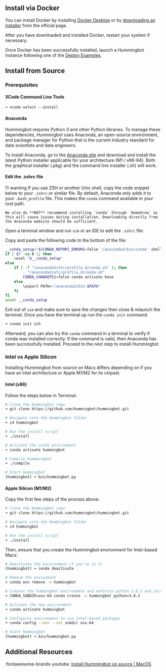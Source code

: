 ## Install via Docker

You can install Docker by installing [Docker Desktop](https://docs.docker.com/desktop/install/windows-install/) or by [downloading an installer](https://docs.docker.com/docker-for-mac/install/) from the official page.

After you have downloaded and installed Docker, restart your system if necessary.

Once Docker has been successfully installed, launch a Hummingbot instance following one of the [Deploy Examples](/installation/deploy/).

## Install from Source

### Prerequisites

#### XCode Command Line Tools

```
➜ xcode-select --install
```

#### Anaconda

Hummingbot requires Python 3 and other Python libraries. To manage these dependencies, Hummingbot uses Anaconda, an open-source environment, and package manager for Python that is the current industry standard for data scientists and data engineers.

To install Anaconda, go to the [Anaconda site](https://www.anaconda.com/products/distribution#Downloads) and download and install the latest Python installer applicable for your architecture (M1 / x86-64). Both the graphical installer (.pkg) and the command line installer (.sh) will work.

#### Edit the .zshrc file

!!! warning
    If you use ZSH or another Unix shell, copy the code snippet below to your `.zshrc` or similar file. By default, Anaconda only adds it to your `.bash_profile` file. This makes the `conda` command available in your root path.

    We also do **NOT** recommend installing `conda` through `Homebrew` as this will cause issues during installation. Downloading directly from the Anaconda website should be sufficient. 

Open a terminal window and run `vim` or an IDE to edit the `.zshrc` file:

Copy and paste the following code to the bottom of the file:

```bash
__conda_setup="$(CONDA_REPORT_ERRORS=false '/anaconda3/bin/conda' shell.bash hook 2> /dev/null)"
if [ $? -eq 0 ]; then
    \eval "$__conda_setup"
else
    if [ -f "/anaconda3/etc/profile.d/conda.sh" ]; then
        . "/anaconda3/etc/profile.d/conda.sh"
        CONDA_CHANGEPS1=false conda activate base
    else
        \export PATH="/anaconda3/bin:$PATH"
    fi
fi
unset __conda_setup
```

Exit out of `vim` and make sure to save the changes then close & relaunch the terminal. Once you have the terminal up run the `conda init` command.

```bash
➜ conda init zsh
```

Afterward, you can also try the `conda` command in a terminal to verify if conda was installed correctly. If the command is valid, then Anaconda has been successfully installed. Proceed to the next step to install Hummingbot

### Intel vs Apple Silicon

Installing Hummingbot from source on Macs differs depending on if you have an Intel architecture or Apple M1/M2 for its chipset.

#### Intel (x86)

Follow the steps below in Terminal:

```bash
# Clone the Hummingbot repo
➜ git clone https://github.com/hummingbot/hummingbot.git

# Navigate into the Hummingbot folder
➜ cd hummingbot

# Run the install script
➜ ./install

# Activate the conda environment
➜ conda activate hummingbot

# Compile Hummmingbot
➜ ./compile

# Start Hummingbot
(hummingbot) ➜ bin/hummingbot.py
```

#### Apple Silicon (M1/M2)

Copy the first few steps of the process above:

```bash
# Clone the Hummingbot repo
➜ git clone https://github.com/hummingbot/hummingbot.git

# Navigate into the Hummingbot folder
➜ cd hummingbot

# Run the install script
➜ ./install
```

Then, ensure that you create the Hummingbot environment for Intel-based Macs:

```bash
# Deactivate the environment if you're in it
(hummingbot) ➜ conda deactivate

# Remove the envionment
➜ conda env remove -n hummingbot

# Creates the hummingbot environment and enforces python 3.8.2 and initialize a environment variable used to determine the processor packages to use
➜ CONDA_SUBDIR=osx-64 conda create -n hummingbot python=3.8.2

# Activate the new environment
➜ conda activate hummingbot

# Configures environment to use intel-based packages
➜ conda config --env --set subdir osx-64

# Start Hummingbot
(hummingbot) ➜ bin/hummingbot.py
```

## Additional Resources

:fontawesome-brands-youtube: [Install Hummingbot on source | MacOS](https://www.youtube.com/watch?v=_10M9uJan3U&list=PLDwlNkL_4MMc1GxjWShinaX4FQCxgOkyO&index=1)
